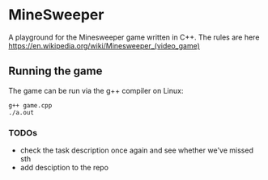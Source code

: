 # MineSweeper
A playground for the Minesweeper game written in C++. The rules are here https://en.wikipedia.org/wiki/Minesweeper_(video_game)

## Running the game

The game can be run via the g++ compiler on Linux:

```
g++ game.cpp
./a.out
```


### TODOs

- check the task description once again and see whether we've missed sth
- add desciption to the repo
